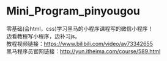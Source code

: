 # Mini_Program_pinyougou
零基础(会html，css)学习黑马的小程序课程写的微信小程序！<br>
边看教程写小程序，边补习js。<br>
教程视频链接：https://www.bilibili.com/video/av73342655 <br>
黑马程序员官网链接：http://yun.itheima.com/course/589.html<br>